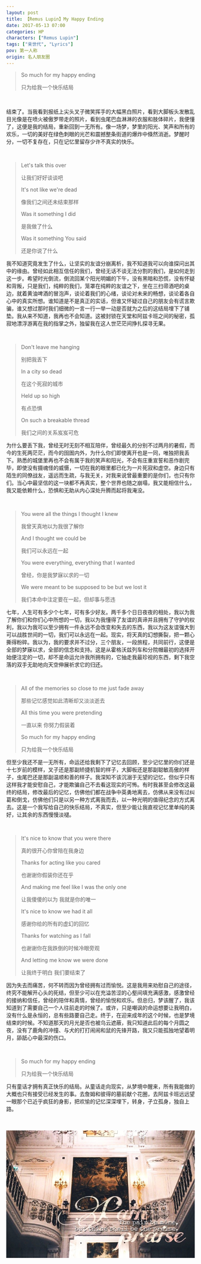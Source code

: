 ```yaml
---
layout: post
title: 【Remus Lupin】My Happy Ending
date: 2017-05-13 07:00
categories: HP
characters: ["Remus Lupin"]
tags: ["亲世代", "Lyrics"]
pov: 第一人称
origin: 名人朋友圈
---
```


> So much for my happy ending
>
> 只为给我一个快乐结局

<br>

结束了。当我看到报纸上尖头叉子微笑挥手的大幅黑白照片，看到大脚板头发散乱目光像是在喷火被傲罗带走的照片，看到虫尾巴血淋淋的衣服和肢体碎片，我便懂了，这便是我的结局，重新回到一无所有。像一场梦，梦里的阳光、笑声和所有的欢乐，一切的美好在绿色刺眼的光芒和震撼整条街道的爆炸中倏然消逝。梦醒时分，一切不复存在，只在记忆里留存少许不真实的快乐。

<br>

> Let's talk this over
>
> 让我们好好谈谈吧
>
> It's not like we're dead
>
> 像我们之间还未结束那样
>
> Was it something I did
>
> 是我做了什么
>
> Was it something You said
>
> 还是你说了什么

我不知道究竟发生了什么，让坚实的友谊分崩离析，我不知道我可以向谁探问出其中的缘由。曾经如此相互信任的我们，曾经无话不谈无法分割的我们，是如何走到这一步。希望时光倒流，倒流回某个阳光明媚的下午，没有黑暗和恐慌，没有怀疑和背叛，只是我们，纯粹的我们，笼罩在纯粹的友谊之下，坐在三扫帚酒吧的桌边，就着黄油啤酒的冒泡声，谈论着我们的心绪，谈论对未来的畅想，谈论着各自心中的真实所想。谁知道是不是真正的实话，但谁又怀疑过自己的朋友会有谎言欺骗，谁又想过那时我们细微的一言一行一举一动是否就为之后的这结局埋下了铺垫。我从来不知道，我再也不会知道。这被封锁在天堂和阿兹卡班之间的秘密，孤寂地漂浮游离在我的指掌之外，独留我在这人世茫茫间挣扎探寻无果。

<br>

> Don't leave me hanging
>
> 别把我丢下
>
> In a city so dead
>
> 在这个死寂的城市
>
> Held up so high
>
> 有点恐惧
>
> On such a breakable thread
>
> 我们之间的关系岌岌可危

为什么要丢下我，曾经无时无刻不相互陪伴，曾经最久的分别不过两月的暑假，而今的生死两茫茫，而今的囹圄内外，为什么你们即使离开也是一同，唯独把我丢下。熟悉的城堡里再也不会有属于我的笑声和阳光，不会有庄重宣誓和恶作剧完毕，即使没有摄魂怪的威慑，一切在我的眼里都已化为一片死寂和虚空。身边只有陌生的同僚战友，遥远而生疏，与我无关，对我来说曾最重要的是你们，也只有你们。当心中最坚信的这一块都不再真实，整个世界也随之崩塌，我又能相信什么，我又能依赖什么，恐惧和无助从内心深处升腾而起将我淹没。

<br>

> You were all the things I thought I knew
>
> 我曾天真地以为我很了解你
>
> And I thought we could be
>
> 我们可以永远在一起
>
> You were everything, everything that I wanted
>
> 曾经，你是我梦寐以求的一切
>
> We were meant to be supposed to be but we lost it
>
> 我们本命中注定要在一起，但却事与愿违

七年，人生可有多少个七年，可有多少好友。两千多个日日夜夜的相处，我以为我了解你们和你们心中所想的一切，我以为我懂得了友谊的真谛并且拥有了守护的权利，我以为我可以至少拥有一件永远不会改变和失去的东西，我以为这友谊强大到可以战胜世间的一切，我们可以永远在一起。现实，将天真的幻想撕裂，把一颗心撕得粉碎。我以为，我的要求并不过分，三个朋友，一段旅程，共同前行，这便是全部的梦寐以求，全部的信念和支持。这是从霍格沃兹列车和分院帽最初的选择开始便注定的一切，却不是命运允许我所拥有的，它抽走我最珍视的东西，剩下我空落的双手无助地向天空伸展祈求它的归还。

<br>

> All of the memories so close to me just fade away
>
> 那些记忆感觉如此清晰却又淡淡逝去
>
> All this time you were pretending
>
> 一直以来 你努力假装着
>
> So much for my happy ending
>
> 只为给我一个快乐结局

但至少我还不是一无所有，命运还给我剩下了记忆去回顾，至少记忆里的你们还是十七岁前的模样，叉子还是那副矫捷机智的样子，大脚板还是那副聪敏高傲的样子，虫尾巴还是那副温顺和善的样子。我深知不该沉溺于无望的记忆，但似乎只有这样我才能安慰自己，才能欺骗自己不去看这现实的可怖。有时我甚至会修改这最终的结局，修改最后的记忆，仿佛他们都在战争中英勇地离去，仿佛从来没有过纠葛和倒戈，仿佛他们只是以另一种方式离我而去，以一种光明的值得纪念的方式离去。这是一个我写给自己的快乐结局，不真实，但至少能让我直视记忆里单纯的美好，让其余的东西慢慢淡褪。

<br>

> It's nice to know that you were there
>
> 真的很开心你曾陪在我身边
>
> Thanks for acting like you cared
>
> 也谢谢你假装你还在乎
>
> And making me feel like I was the only one
>
> 让我傻傻的以为 我就是你的唯一
>
> It's nice to know we had it all
>
> 感谢你给的所有的虚幻的回忆
>
> Thanks for watching as I fall
>
> 也谢谢你在我跌倒的时候冷眼旁观
>
> And letting me know we were done
>
> 让我终于明白 我们要结束了

因为失去而痛苦，何不转而因为曾经拥有过而愉悦。这是我用来劝慰自己的途径，终究不能解开心头的死结，但至少可以在充溢苦涩的心壑间填充满感激，感激曾经的接纳和信任，曾经的陪伴和真情，曾经的愉悦和欢乐。但总归，梦该醒了，我该知道到了需要自己一个人往前走的时候了。或许，只是嘲讽的命运想要让我明白，没有什么是永恒的，总有些路要自己走。终于，在迎来成年的这个时候，也是梦境结束的时候。不知道那天的月光是否也被乌云遮蔽，我只知道此后的每个月圆之夜，没有了鹿角的冲撞、与犬的打打闹闹和鼠的先锋开路，我又只能孤独地望着明月，舔舐心中最深的伤口。

<br>

> So much for my happy ending
>
> 只为给我一个快乐结局

只有童话才拥有真正快乐的结局。从童话走向现实，从梦境中醒来，所有我能做的大概也只有接受已经发生的事。去詹姆和彼得的墓前献个花圈，去阿兹卡班远远望一眼那个已近乎疯狂的身影，把欢愉的记忆深深埋下，转身，孑立孤身，独自上路。

<br><br>
![](https://raw.githubusercontent.com/junesirius/junesirius.github.io/master/assets/images/mrpyq/2017-05-13-Lyrics.jpg)